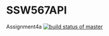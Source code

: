 # SSW567API
Assignment4a
[![build status of master](https://travis-ci.com/jingyi199858/ssw567hw2.svg?branch=main)](https://travis-ci.com/jingyi199858/ssw567hw2)
